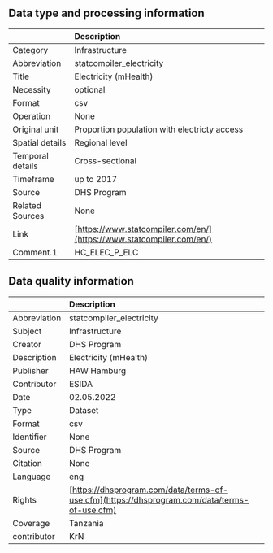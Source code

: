 ## Data type and processing information 

|                  | Description                                                          |
|:-----------------|:---------------------------------------------------------------------|
| Category         | Infrastructure                                                       |
| Abbreviation     | statcompiler_electricity                                             |
| Title            | Electricity (mHealth)                                                |
| Necessity        | optional                                                             |
| Format           | csv                                                                  |
| Operation        | None                                                                 |
| Original unit    | Proportion population with electricty access                         |
| Spatial details  | Regional level                                                       |
| Temporal details | Cross-sectional                                                      |
| Timeframe        | up to 2017                                                           |
| Source           | DHS Program                                                          |
| Related Sources  | None                                                                 |
| Link             | [https://www.statcompiler.com/en/](https://www.statcompiler.com/en/) |
| Comment.1        | HC_ELEC_P_ELC                                                        |

## Data quality information 

|              | Description                                                                                  |
|:-------------|:---------------------------------------------------------------------------------------------|
| Abbreviation | statcompiler_electricity                                                                     |
| Subject      | Infrastructure                                                                               |
| Creator      | DHS Program                                                                                  |
| Description  | Electricity (mHealth)                                                                        |
| Publisher    | HAW Hamburg                                                                                  |
| Contributor  | ESIDA                                                                                        |
| Date         | 02.05.2022                                                                                   |
| Type         | Dataset                                                                                      |
| Format       | csv                                                                                          |
| Identifier   | None                                                                                         |
| Source       | DHS Program                                                                                  |
| Citation     | None                                                                                         |
| Language     | eng                                                                                          |
| Rights       | [https://dhsprogram.com/data/terms-of-use.cfm](https://dhsprogram.com/data/terms-of-use.cfm) |
| Coverage     | Tanzania                                                                                     |
| contributor  | KrN                                                                                          |